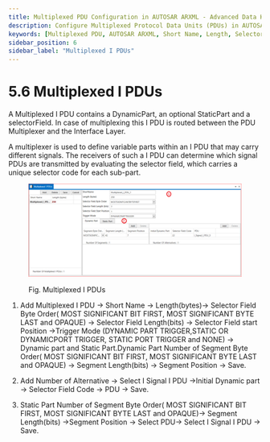 ```yaml
---
title: Multiplexed PDU Configuration in AUTOSAR ARXML - Advanced Data Handling
description: Configure Multiplexed Protocol Data Units (PDUs) in AUTOSAR ARXML files with detailed parameters such as short names, lengths, and selector field configurations. Define trigger modes and manage both dynamic and static parts to enhance data handling efficiency. Set segment byte orders and lengths for precise multiplexing, ensuring effective communication across automotive networks.
keywords: [Multiplexed PDU, AUTOSAR ARXML, Short Name, Length, Selector Field, Trigger Mode, Dynamic Part, Static Part, Segment Length, Signal Management]
sidebar_position: 6
sidebar_label: "Multiplexed I PDUs"
---
```


# 5.6 Multiplexed I PDUs

A Multiplexed I PDU contains a DynamicPart, an optional StaticPart and a selectorField. In case of multiplexing this I PDU is routed between the PDU Multiplexer and the Interface Layer.

A multiplexer is used to define variable parts within an I PDU that may carry different signals. The receivers of such a I PDU can determine which signal PDUs are transmitted by evaluating the selector field, which carries a unique selector code for each sub-part.

<div class="text--center">

<figure>

![Multiplexed I PDUs](../assets/image10.webp "- Multiplexed I PDUs")
<figcaption>Fig. Multiplexed I PDUs </figcaption>
</figure>
</div>

1. Add Multiplexed I PDU → Short Name → Length(bytes)→ Selector Field Byte Order( MOST SIGNIFICANT BIT FIRST, MOST SIGNIFICANT BYTE LAST and OPAQUE) →  Selector Field  Length(bits) →  Selector Field  start Position →Trigger Mode (DYNAMIC PART TRIGGER,STATIC OR DYNAMICPORT 
TRIGGER, STATIC PORT TRIGGER and NONE) → Dynamic part and Static Part.Dynamic Part  Number of Segment Byte Order( MOST SIGNIFICANT BIT FIRST, MOST SIGNIFICANT BYTE LAST and OPAQUE) →  Segment Length(bits) → Segment Position → Save.

2. Add Number of Alternative → Select I Signal I PDU →Initial Dynamic part → Selector Field Code -> PDU → Save. 

3. Static Part Number of Segment Byte Order( MOST SIGNIFICANT BIT FIRST, MOST SIGNIFICANT BYTE LAST and OPAQUE)→  Segment Length(bits) →Segment Position → Select PDU→ Select I Signal I PDU → Save.
